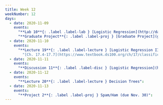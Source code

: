 ```yaml
---
title: Week 12
weekNumber: 12
days:
  - date: 2020-11-09
    events:
      "**Lab 10**{: .label .label-lab } [Logistic Regression](http://data100.datahub.berkeley.edu/hub/user-redirect/git-sync?repo=https://github.com/DS-100/fa20&subPath=lab/lab10) (due Nov. 9)":
      "**Graduate Project**{: .label .label-proj } [Graduate Project](gradproject)":
  - date: 2020-11-10
    events:
      "**Lecture 19**{: .label .label-lecture } [Logistic Regression II, Classification](lecture/lec19) (QC due Nov. 16)":
        "[Ch. 17.4-17.7](https://www.textbook.ds100.org/ch/17/classification_log_reg.html)"
  - date: 2020-11-11
    events:
      "**Discussion 11**{: .label .label-disc } [Logistic Regression](https://drive.google.com/file/d/1YwDjQzMpvOi8obPbk8ZA78Uyd1s0z94v/view?usp=sharing) [(video)](https://www.youtube.com/playlist?list=PLQCcNQgUcDfoQWEJClkvwYeq6q1FDryhP) [(solutions)](https://drive.google.com/file/d/1HGVlNCpQa81Trnl1nUPt-HHPIg6AFLba/view?usp=sharing)":
  - date: 2020-11-12
    events:
      "**Lecture 20**{: .label .label-lecture } Decision Trees":
  - date: 2020-11-13
    events:
      "**Project 2**{: .label .label-proj } Spam/Ham (due Nov. 30)":
---
```

